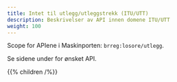 ```yaml
---
title: Intet til utlegg/utleggstrekk (ITU/UTT)
description: Beskrivelser av API innen domene ITU/UTT
weight: 100
---
```


Scope for APIene i Maskinporten: `brreg:losore/utlegg`.

Se sidene under for ønsket API.

{{% children /%}}
